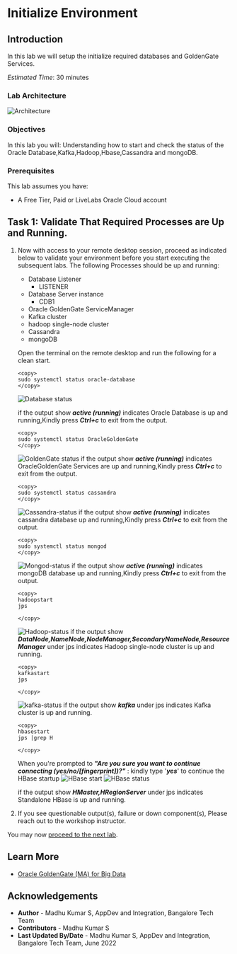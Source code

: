 # Initialize Environment

## Introduction
In this lab we will setup the initialize required databases and GoldenGate Services.

*Estimated Time*:  30 minutes

### Lab Architecture
![Architecture](./images/architecture.png " ")

### Objectives
In this lab you will:
Understanding how to start and check the status of the Oracle Database,Kafka,Hadoop,Hbase,Cassandra and mongoDB.

### Prerequisites
This lab assumes you have:
- A Free Tier, Paid or LiveLabs Oracle Cloud account

## Task 1: Validate That Required Processes are Up and Running.
1. Now with access to your remote desktop session, proceed as indicated below to validate your environment before you start executing the subsequent labs. The following Processes should be up and running:

    - Database Listener
        - LISTENER
    - Database Server instance
        - CDB1
    - Oracle GoldenGate ServiceManager
    - Kafka cluster
    - hadoop single-node cluster
    - Cassandra 
    - mongoDB

    Open the terminal on the remote desktop and run the following for a clean start.

    ```
    <copy>
    sudo systemctl status oracle-database 
    </copy>
    ```
    ![Database status](./images/db-status.png " ") 

    if the output show  ***active (running)*** indicates Oracle Database is up and running,Kindly press ***Ctrl+c*** to exit from the output.
    ```
    <copy>
    sudo systemctl status OracleGoldenGate
    </copy>
    ```
    ![GoldenGate status](./images/gg-status.png " ") 
    if the output show  ***active (running)*** indicates OracleGoldenGate Services are up and running,Kindly press ***Ctrl+c*** to exit from the output.
    ```
    <copy>
    sudo systemctl status cassandra
    </copy>
    ```
    ![Cassandra-status](./images/cassandra-status.png " ") 
    if the output show  ***active (running)*** indicates cassandra database up and running,Kindly press ***Ctrl+c*** to exit from the output.
    ```
    <copy>
    sudo systemctl status mongod
    </copy>
    ```
    ![Mongod-status](./images/mongod-status.png " ") 
    if the output show  ***active (running)*** indicates mongoDB database up and running,Kindly press ***Ctrl+c*** to exit from the output.
     ```
    <copy>
    hadoopstart
    jps

    </copy>
    ```
    ![Hadoop-status](./images/hadoop-status.png " ") 
    if the output show  ***DataNode,NameNode,NodeManager,SecondaryNameNode,ResourceManager*** under jps indicates Hadoop single-node cluster is up and running.


     ```
    <copy>
    kafkastart
    jps

    </copy>
    ```
    ![kafka-status](./images/kafka-status.png " ") 
    if the output show  ***kafka*** under jps indicates Kafka cluster is up and running.
    ```
    <copy>
    hbasestart
    jps |grep H

    </copy>
    ```
    When you're prompted to ***"Are you sure you want to continue connecting (yes/no/[fingerprint])?"*** : kindly type '***yes***' to continue the HBase startup
    ![HBase start](./images/hbase-start.png " ")
    ![HBase status](./images/hbase-status.png " ")

    if the output show  ***HMaster,HRegionServer*** under jps indicates Standalone HBase is up and running.


3. If you see questionable output(s), failure or down component(s), Please reach out to the workshop instructor.                                     

You may now [proceed to the next lab](#next).



## Learn More

* [Oracle GoldenGate (MA) for Big Data](https://docs.oracle.com/en/middleware/goldengate/big-data/21.1/gadbd/getting-started-oracle-goldengate-microservices-big-data.htm)

## Acknowledgements
* **Author** - Madhu Kumar S, AppDev and Integration, Bangalore Tech Team
* **Contributors** - Madhu Kumar S
* **Last Updated By/Date** - Madhu Kumar S, AppDev and Integration, Bangalore Tech Team, June 2022
